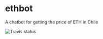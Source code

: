 # ethbot
A chatbot for getting the price of ETH in Chile

![Travis status](https://travis-ci.org/PabloReszczynski/ethbot.svg?branch=master)
